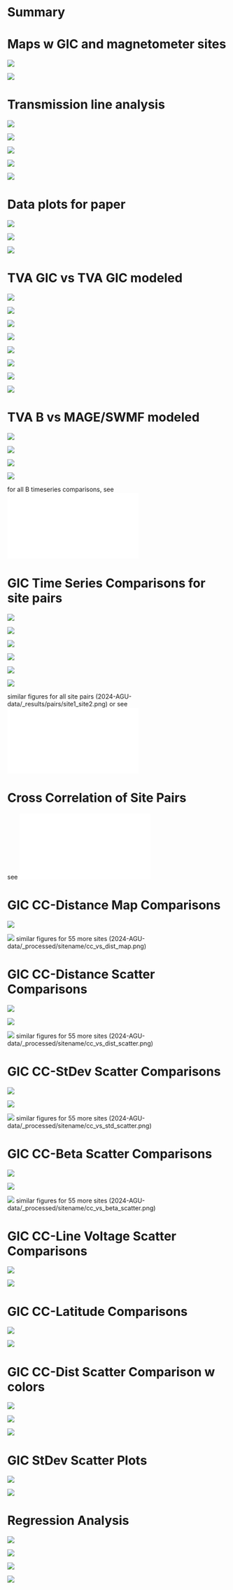 # Summary

# Maps w GIC and magnetometer sites
![](_map/map.png)

![](_map/map_zoom_tva.png)

# Transmission line analysis

![](_results/transmission_map.png)

![](_results/transmission_std_map.png)

![](_results/trans_lines_TVA.png)

![](_results/trans_lines_count.png)

![](_results/trans_lines_length.png)

# Data plots for paper

![](_processed/_tva/gic_tva.png)

![](_processed/_nerc/gic_nerc.png)

![](_processed/_imf/imf_mage.png)

# TVA GIC vs TVA GIC modeled

![](_processed/bullrun/GIC_compare_timeseries.png)

![](_processed/bullrun/GIC_compare_correlation.png)

![](_processed/montgomery/GIC_compare_timeseries.png)

![](_processed/montgomery/GIC_compare_correlation.png)

![](_processed/union/GIC_compare_timeseries.png)

![](_processed/union/GIC_compare_correlation.png)

![](_processed/widowscreek/GIC_compare_timeseries.png)

![](_processed/widowscreek/GIC_compare_correlation.png)

# TVA B vs MAGE/SWMF modeled

![](_processed/bullrun/B_compare_timeseries.png)

![](_processed/bullrun/B_compare_correlation.png)

![](_processed/union/B_compare_timeseries.png)

![](_processed/union/B_compare_correlation.png)

for all B timeseries comparisons, see ![B markdown](B_compare_timeseries.md)

# GIC Time Series Comparisons for site pairs

![](_results/pairs/montgomery_bullrun.png)

![](_results/pairs/union_bullrun.png)

![](_results/pairs/union_montgomery.png)

![](_results/pairs/widowscreek_bullrun.png)

![](_results/pairs/widowscreek_montgomery.png)

![](_results/pairs/widowscreek_union.png)

similar figures for all site pairs (2024-AGU-data/_results/pairs/site1_site2.png)
or see ![pairs markdown](GIC_compare_pairs.md)

# Cross Correlation of Site Pairs

see ![here](GIC_compare_pairs.md)

# GIC CC-Distance Map Comparisons

![](_results/cc_vs_dist_map.png)

![](_processed/bullrun/cc_vs_dist_map.png)
similar figures for 55 more sites (2024-AGU-data/_processed/sitename/cc_vs_dist_map.png)

# GIC CC-Distance Scatter Comparisons

![](_results/cc_vs_dist_scatter.png)

![](_results/cc_vs_dist_grid_scatter.png)

![](_processed/bullrun/cc_vs_dist_scatter.png)
similar figures for 55 more sites (2024-AGU-data/_processed/sitename/cc_vs_dist_scatter.png)

# GIC CC-StDev Scatter Comparisons

![](_results/cc_vs_std_scatter.png)

![](_results/cc_vs_std_grid_scatter.png)

![](_processed/bullrun/cc_vs_std_scatter.png)
similar figures for 55 more sites (2024-AGU-data/_processed/sitename/cc_vs_std_scatter.png)

# GIC CC-Beta Scatter Comparisons

![](_results/cc_vs_beta_scatter.png)

![](_results/cc_vs_beta_grid_scatter.png)

![](_processed/bullrun/cc_vs_beta_scatter.png)
similar figures for 55 more sites (2024-AGU-data/_processed/sitename/cc_vs_beta_scatter.png)

# GIC CC-Line Voltage Scatter Comparisons

![](_results/cc_vs_volt_scatter.png)

![](_results/cc_vs_volt_grid_scatter.png)

# GIC CC-Latitude Comparisons

![](_results/cc_vs_lat_scatter.png)

![](_results/cc_vs_lat_grid_scatter.png)

# GIC CC-Dist Scatter Comparison w colors

![](_results/cc_vs_dist_vs_beta_scatter.png)

![](_results/cc_vs_dist_vs_volt_scatter.png)

![](_results/cc_vs_dist_vs_lat_scatter.png)

# GIC StDev Scatter Plots

![](_results/std_vs_beta_scatter.png)

![](_results/std_vs_lat_scatter.png)

# Regression Analysis

![](_results/scatter_fit_dist(km).png)

![](_results/scatter_fit_beta_diff.png)

![](_results/scatter_fit_lat_diff.png)

![](_results/scatter_fit_all.png)




